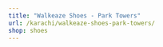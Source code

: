```yaml
---
title: "Walkeaze Shoes - Park Towers"
url: /karachi/walkeaze-shoes-park-towers/
shop: shoes
---
```

